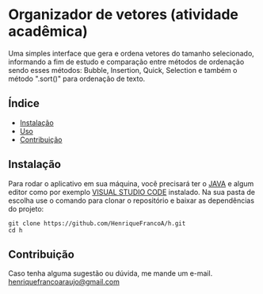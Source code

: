 # Organizador de vetores (atividade acadêmica)

Uma simples interface que gera e ordena vetores do tamanho selecionado, informando a fim de estudo e comparação entre métodos de ordenação
sendo esses métodos: Bubble, Insertion, Quick, Selection e também o método ".sort()" para ordenação de texto.

## Índice

- [Instalação](#instalação)
- [Uso](#uso)
- [Contribuição](#contribuição)

## Instalação

Para rodar o aplicativo em sua máquina, você precisará ter o [JAVA](https://www.oracle.com/java/technologies/javase/jdk17-archive-downloads.html) e algum editor como por exemplo [VISUAL STUDIO CODE](https://code.visualstudio.com/download) instalado.
Na sua pasta de escolha use o comando para clonar o repositório e baixar as dependências do projeto:
```
git clone https://github.com/HenriqueFrancoA/h.git
cd h
```

## Contribuição
Caso tenha alguma sugestão ou dúvida, me mande um e-mail. 
henriquefrancoaraujo@gmail.com
